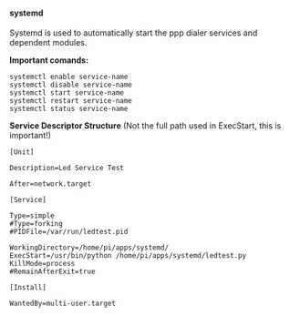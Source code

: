 <h4>systemd</h4>

Systemd is used to automatically start the ppp dialer services and dependent modules.

<b>Important comands:</b>
```
systemctl enable service-name
systemctl disable service-name
systemctl start service-name
systemctl restart service-name
systemctl status service-name
```

<b>Service Descriptor Structure</b>
(Not the full path used in ExecStart, this is important!)
```
[Unit]

Description=Led Service Test

After=network.target

[Service]

Type=simple
#Type=forking
#PIDFile=/var/run/ledtest.pid

WorkingDirectory=/home/pi/apps/systemd/
ExecStart=/usr/bin/python /home/pi/apps/systemd/ledtest.py
KillMode=process
#RemainAfterExit=true

[Install]

WantedBy=multi-user.target
```
